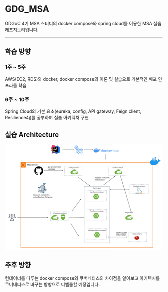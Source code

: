 # GDG_MSA
GDGoC 4기 MSA 스터디의 docker compose와 spring cloud를 이용한 MSA 실습 레포지토리입니다.

---
## 학습 방향
### 1주 ~ 5주
AWS(EC2, RDS)와 docker, docker compose의 이론 및 실습으로 기본적인 배포 인프라를 학습

### 6주 ~ 10주
Spring Cloud의 기본 요소(eureka, config, API gateway, Feign client,  Resilience4j)를 공부하며 
실습 아키텍처 구현


## 실습 Architecture
![](presentation/gdgmsa.png)

## 추후 방향
컨테이너를 다루는 docker compose와 쿠버네티스의 차이점을 알아보고 아키텍처를 쿠버네티스로 바꾸는 방향으로 디벨롭할 예정입니다.